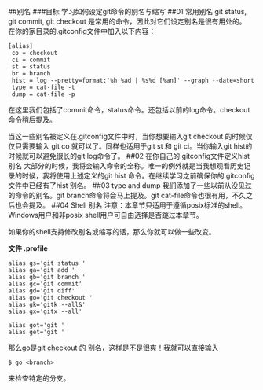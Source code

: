 ##别名
###目标
学习如何设定git命令的别名与缩写
##01 常用别名
git status, git commit, git checkout 是常用的命令，因此对它们设定别名是很有用处的。  
在你的家目录的.gitconfig文件中加入以下内容：

	[alias]
 	 co = checkout
 	 ci = commit
 	 st = status
 	 br = branch
 	 hist = log --pretty=format:'%h %ad | %s%d [%an]' --graph --date=short
 	 type = cat-file -t
 	 dump = cat-file -p

在这里我们包括了commit命令，status命令。还包括以前的log命令。checkout命令稍后提及。

当这一些别名被定义在.gitconfig文件中时，当你想要输入git checkout 的时候仅仅只需要输入 git co 就可以了。同样也适用于git st 和 git ci。当你输入git hist的时候就可以避免很长的git log命令了。
##02 在你自己的.gitconfig文件定义hist别名
大部分的时候，我将会输入命令的全称。唯一的例外就是当我想观看历史记录的时候，我将使用上述定义的git hist 命令。在继续学习之前确保你的.gitconfig文件中已经有了hist 别名。
##03 type and dump
我们添加了一些以前从没见过的命令的别名。git branch命令将会马上提及。git cat-file命令也很有用，不久之后也会提及。
##04 Shell 别名
注意：本章节只适用于遵循posix标准的shell。Windows用户和非posix shell用户可自由选择是否跳过本章节。

如果你的shell支持修改别名或缩写的话，那么你就可以做一些改变。  

**文件 .profile**  

	alias gs='git status '
	alias ga='git add '
	alias gb='git branch '
	alias gc='git commit'
	alias gd='git diff'
	alias go='git checkout '
	alias gk='gitk --all&'
	alias gx='gitx --all'

	alias got='git '
	alias get='git '
那么go是git checkout 的 别名，这样是不是很爽！我就可以直接输入

`$ go <branch>`

来检查特定的分支。  
